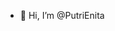 - 👋 Hi, I’m @PutriEnita


<!---
PutriEnita/PutriEnita is a ✨ special ✨ repository because its `README.md` (this file) appears on your GitHub profile.
You can click the Preview link to take a look at your changes.
--->

